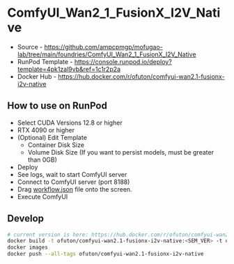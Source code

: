 # ComfyUI_Wan2_1_FusionX_I2V_Native


- Source - <https://github.com/ampcpmgp/mofugao-lab/tree/main/foundries/ComfyUI_Wan2_1_FusionX_I2V_Native>
- RunPod Template - <https://console.runpod.io/deploy?template=4pk1zal9vb&ref=1c1r2p2a>
- Docker Hub - <https://hub.docker.com/r/ofuton/comfyui-wan2.1-fusionx-i2v-native>

## How to use on RunPod

- Select CUDA Versions 12.8 or higher
- RTX 4090 or higher
- (Optional) Edit Template
  - Container Disk Size
  - Volume Disk Size (If you want to persist models, must be greater than 0GB)
- Deploy
- See logs, wait to start ComfyUI server
- Connect to ComfyUI server (port 8188)
- Drag [workflow.json](https://raw.githubusercontent.com/ampcpmgp/mofugao-lab/refs/heads/main/foundries/ComfyUI_Wan2_1_FusionX_I2V_Native/workflow.json) file onto the screen.
- Execute ComfyUI

## Develop

```bash
# current version is here: https://hub.docker.com/r/ofuton/comfyui-wan2.1-fusionx-i2v-native/tags
docker build -t ofuton/comfyui-wan2.1-fusionx-i2v-native:<SEM_VER> -t ofuton/comfyui-wan2.1-fusionx-i2v-native:latest .
docker images
docker push --all-tags ofuton/comfyui-wan2.1-fusionx-i2v-native
```
